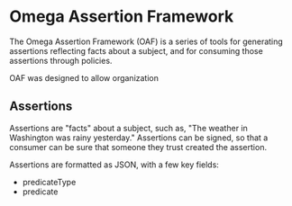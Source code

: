 # Omega Assertion Framework

The Omega Assertion Framework (OAF) is a series of tools for generating assertions reflecting facts
about a subject, and for consuming those assertions through policies.

OAF was designed to allow organization

## Assertions

Assertions are "facts" about a subject, such as, "The weather in Washington was rainy yesterday."
Assertions can be signed, so that a consumer can be sure that someone they trust created the
assertion.

Assertions are formatted as JSON, with a few key fields:

* predicateType
* predicate

